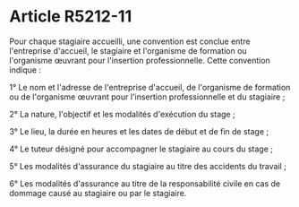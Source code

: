 # Article R5212-11

Pour chaque stagiaire accueilli, une convention est conclue entre l'entreprise d'accueil, le stagiaire et l'organisme de formation ou l'organisme œuvrant pour l'insertion professionnelle. Cette convention indique : 

1° Le nom et l'adresse de l'entreprise d'accueil, de l'organisme de formation ou de l'organisme œuvrant pour l'insertion professionnelle et du stagiaire ; 

2° La nature, l'objectif et les modalités d'exécution du stage ; 

3° Le lieu, la durée en heures et les dates de début et de fin de stage ; 

4° Le tuteur désigné pour accompagner le stagiaire au cours du stage ; 

5° Les modalités d'assurance du stagiaire au titre des accidents du travail ; 

6° Les modalités d'assurance au titre de la responsabilité civile en cas de dommage causé au stagiaire ou par le stagiaire.